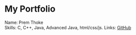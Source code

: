 
# My Portfolio

Name: Prem Thoke  
Skills: C, C++, Java, Advanced Java, html/css/js.
Links: [GitHub](https://github.com/premthoke)
